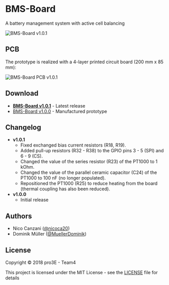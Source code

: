 # BMS-Board
A battery management system with active cell balancing

![BMS-Board v1.0.1](https://user-images.githubusercontent.com/30117490/52515127-331ebb00-2c18-11e9-955f-3e2340149870.png "BMS-Board v1.0.1")

## PCB

The prototype is realized with a 4-layer printed circuit board (200 mm x 85 mm):

![BMS-Board PCB v1.0.1](https://user-images.githubusercontent.com/30117490/52515166-7711c000-2c18-11e9-9149-2ad6bf0acc8f.png "BMS-Board PCB v1.0.1")

## Download

* [**BMS-Board v1.0.1**](https://github.com/MuellerDominik/BMS-Board/releases/download/v1.0.1/BMS-Board_v1_0_1.zip "BMS-Board v1.0.1") - Latest release
* [BMS-Board v1.0.0](https://github.com/MuellerDominik/BMS-Board/releases/download/v1.0.0/BMS-Board_v1_0_0.zip "BMS-Board v1.0.0") - Manufactured prototype

## Changelog

* **v1.0.1**
  * Fixed exchanged bias current resistors (R18, R19).
  * Added pull-up resistors (R32 - R38) to the GPIO pins 3 - 5 (SPI) and 6 - 9 (CS).
  * Changed the value of the series resistor (R23) of the PT1000 to 1 kOhm.
  * Changed the value of the parallel ceramic capacitor (C24) of the PT1000 to 100 nF (no longer populated).
  * Repositioned the PT1000 (R25) to reduce heating from the board (thermal coupling has also been reduced).
* **v1.0.0**
  * Initial release

## Authors

* Nico Canzani ([@nicoca20](https://github.com/nicoca20 "Nico Canzani"))
* Dominik Müller ([@MuellerDominik](https://github.com/MuellerDominik "Dominik Müller"))

## License

Copyright &copy; 2018 pro3E - Team4

This project is licensed under the MIT License - see the [LICENSE](LICENSE "LICENSE") file for details
